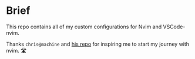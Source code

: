 # Brief

This repo contains all of my custom configurations for Nvim and VSCode-nvim. 

Thanks `chris@machine` and [his repo](https://github.com/LunarVim/Neovim-from-scratch) for inspiring me to start my journey with nvim. 🛣️

